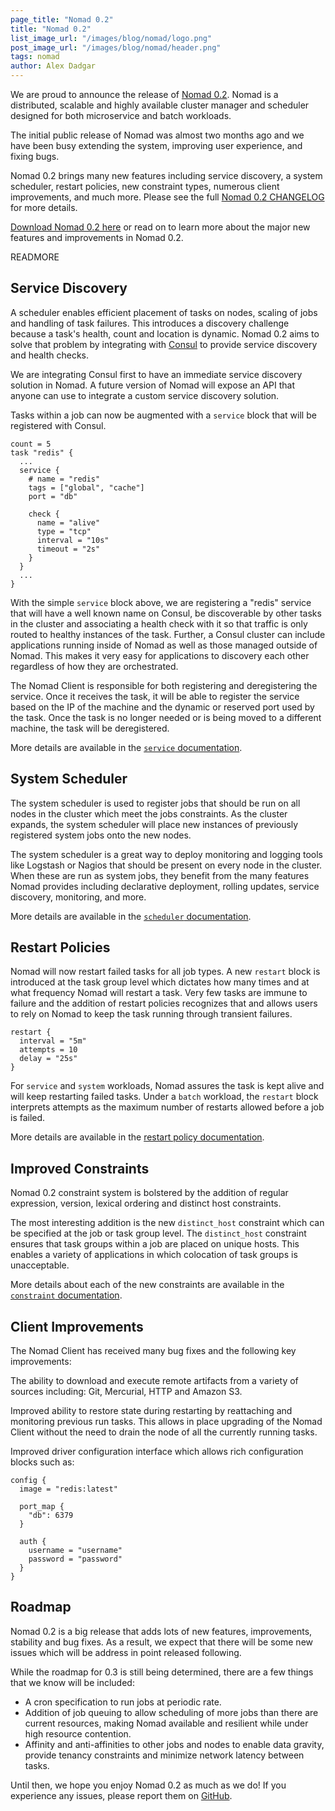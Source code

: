 ```yaml
---
page_title: "Nomad 0.2"
title: "Nomad 0.2"
list_image_url: "/images/blog/nomad/logo.png"
post_image_url: "/images/blog/nomad/header.png"
tags: nomad
author: Alex Dadgar
---
```


We are proud to announce the release of [Nomad 0.2](https://nomadproject.io).
Nomad is a distributed, scalable and highly available cluster manager and scheduler
designed for both microservice and batch workloads.

The initial public release of Nomad was almost two months ago and we have been
busy extending the system, improving user experience, and fixing bugs.

Nomad 0.2 brings many new features including service discovery, a system
scheduler, restart policies, new constraint types, numerous client improvements,
and much more. Please see the full [Nomad 0.2
CHANGELOG](https://github.com/hashicorp/nomad/blob/v0.2.0/CHANGELOG.md) for more
details.

[Download Nomad 0.2 here](https://nomadproject.io/downloads.html) or read on to
learn more about the major new features and improvements in Nomad 0.2.

READMORE

## Service Discovery

A scheduler enables efficient placement of tasks on nodes, scaling of jobs and
handling of task failures. This introduces a discovery challenge because a
task's health, count and location is dynamic. Nomad 0.2 aims to solve that
problem by integrating with [Consul](https://consul.io/) to provide service
discovery and health checks.

We are integrating Consul first to have an immediate service discovery solution
in Nomad. A future version of Nomad will expose an API that anyone can use to
integrate a custom service discovery solution.

Tasks within a job can now be augmented with a `service` block that will be
registered with Consul.

    count = 5
    task "redis" {
      ...
      service {
        # name = "redis"
        tags = ["global", "cache"]
        port = "db"

        check {
          name = "alive"
          type = "tcp"
          interval = "10s"
          timeout = "2s"
        }
      }
      ...
    }

With the simple `service` block above, we are registering a "redis" service that
will have a well known name on Consul, be discoverable by other tasks in the
cluster and associating a health check with it so that traffic is only routed to
healthy instances of the task. Further, a Consul cluster can include
applications running inside of Nomad as well as those managed outside of Nomad.
This makes it very easy for applications to discovery each other regardless of
how they are orchestrated.

The Nomad Client is responsible for both registering and deregistering the
service. Once it receives the task, it will be able to register the service
based on the IP of the machine and the dynamic or reserved port used by the
task. Once the task is no longer needed or is being moved to a different
machine, the task will be deregistered.

More details are available in the [`service`
documentation](https://nomadproject.io/docs/jobspec/servicediscovery.html).

## System Scheduler

The system scheduler is used to register jobs that should be run on
all nodes in the cluster which meet the jobs constraints. As the cluster
expands, the system scheduler will place new instances of previously registered
system jobs onto the new nodes.

The system scheduler is a great way to deploy monitoring and logging tools like
Logstash or Nagios that should be present on every node in the cluster. When
these are run as system jobs, they benefit from the many features Nomad provides
including declarative deployment, rolling updates, service discovery,
monitoring, and more.

More details are available in the [`scheduler`
documentation](https://nomadproject.io/docs/jobspec/schedulers.html).

## Restart Policies

Nomad will now restart failed tasks for all job types. A new `restart` block is
introduced at the task group level which dictates how many times and at what
frequency Nomad will restart a task. Very few tasks are immune to failure and
the addition of restart policies recognizes that and allows users to rely on
Nomad to keep the task running through transient failures.

    restart {
      interval = "5m"
      attempts = 10
      delay = "25s"
    }

For `service` and `system` workloads, Nomad assures the task is kept alive and
will keep restarting failed tasks. Under a `batch` workload, the `restart` block
interprets attempts as the maximum number of restarts allowed before a job is
failed.

More details are available in the [restart policy
documentation](https://nomadproject.io/docs/jobspec/index.html#restart-policy).

## Improved Constraints

Nomad 0.2 constraint system is bolstered by the addition of regular expression,
version, lexical ordering and distinct host constraints.

The most interesting addition is the new `distinct_host` constraint which can be
specified at the job or task group level. The `distinct_host` constraint ensures
that task groups within a job are placed on unique hosts. This enables a variety
of applications in which colocation of task groups is unacceptable.

More details about each of the new constraints are available in the [`constraint`
documentation](https://nomadproject.io/docs/jobspec/index.html#constraint).

## Client Improvements

The Nomad Client has received many bug fixes and the following key improvements:

The ability to download and execute remote artifacts from a variety of
sources including: Git, Mercurial, HTTP and Amazon S3.

Improved ability to restore state during restarting by reattaching and
monitoring previous run tasks. This allows in place upgrading of the Nomad
Client without the need to drain the node of all the currently running tasks.

Improved driver configuration interface which allows rich configuration blocks
such as:

    config {
      image = "redis:latest"

      port_map {
        "db": 6379
      }

      auth {
        username = "username"
        password = "password"
      }
    }


## Roadmap

Nomad 0.2 is a big release that adds lots of new features, improvements,
stability and bug fixes. As a result, we expect that there will be some new
issues which will be address in point released following.

While the roadmap for 0.3 is still being determined, there are a few things
that we know will be included:

* A cron specification to run jobs at periodic rate.
* Addition of job queuing to allow scheduling of more jobs than there are
  current resources, making Nomad available and resilient while under high
  resource contention.
* Affinity and anti-affinities to other jobs and nodes to enable data gravity,
  provide tenancy constraints and minimize network latency between tasks.

Until then, we hope you enjoy Nomad 0.2 as much as we do! If you experience any
issues, please report them on
[GitHub](https://github.com/hashicorp/nomad/issues).
